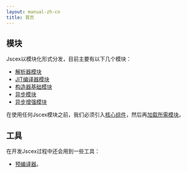 ```yaml
---
layout: manual-zh-cn
title: 首页
---
```


## <a name="modules"></a>模块

Jscex以模块化形式分发，目前主要有以下几个模块：

* [解析器模块](./parser/)
* [JIT编译器模块](./jit/)
* [构造器基础模块](builderbase/)
* [异步模块](./async/)
 * [异步增强模块](./async/powerpack.html)

在使用任何Jscex模块之前，我们必须引入[核心组件](./core/)，然后再[加载所需模块](./importing.html)。
 
## <a name="tools"></a>工具
 
在开发Jscex过程中还会用到一些工具：

* [预编译器](./aot/)。